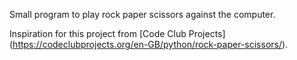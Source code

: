 Small program to play rock paper scissors against the computer.

Inspiration for this project from [Code Club Projects] (https://codeclubprojects.org/en-GB/python/rock-paper-scissors/).